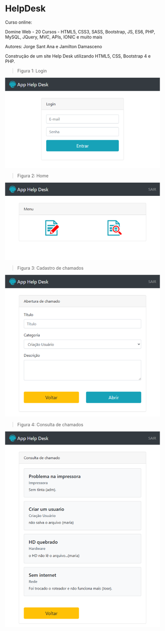# HelpDesk

Curso online:

Domine Web - 20 Cursos - HTML5, CSS3, SASS, Bootstrap, JS, ES6, PHP, MySQL, JQuery, MVC, APIs, IONIC e muito mais

Autores:
Jorge Sant Ana e Jamilton Damasceno

Construção de um site Help Desk utilizando HTML5, CSS, Bootstrap 4 e PHP. 

>Figura 1: Login

![Login](imagens/Login.png)

 
>Figura 2: Home

![Home](imagens/Home.png)

>Figura 3: Cadastro de chamados

![Cadastro de chamados](imagens/Abertura_chamado.png)


 >Figura 4: Consulta de chamados

![Consulta de chamados](imagens/Consulta_chamado.png)

 
 
 


